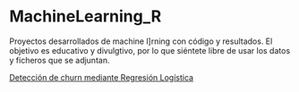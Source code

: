 # MachineLearning_R
Proyectos desarrollados de machine l]rning con código y resultados. 
El objetivo es educativo y divulgtivo, por lo que siéntete libre de usar los datos y ficheros que se adjuntan. 


[Detección de churn mediante Regresión Logística](https://github.com/AdSan-R/MachineLearning_R/blob/main/pdf/Detecci%C3%B3n%20de%20churn%20(abandono)%20mediante%20Regresi%C3%B3n%20Log%C3%ADstica.%20Caso%20Telecomunicaciones.pdf)
